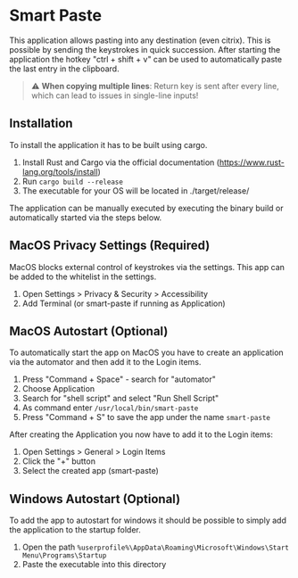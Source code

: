 # Smart Paste
This application allows pasting into any destination (even citrix). This is possible by sending the keystrokes in quick succession.
After starting the application the hotkey "ctrl + shift + v" can be used to automatically paste the last entry in the clipboard.

> :warning: **When copying multiple lines**: Return key is sent after every line, which can lead to issues in single-line inputs!

## Installation
To install the application it has to be built using cargo.
1. Install Rust and Cargo via the official documentation (https://www.rust-lang.org/tools/install)
2. Run `cargo build --release`
3. The executable for your OS will be located in ./target/release/

The application can be manually executed by executing the binary build or automatically started via the steps below.

## MacOS Privacy Settings (Required)
MacOS blocks external control of keystrokes via the settings. This app can be added to the whitelist in the settings.
1. Open Settings > Privacy & Security > Accessibility
2. Add Terminal (or smart-paste if running as Application)

## MacOS Autostart (Optional)
To automatically start the app on MacOS you have to create an application via the automator and then add it to the Login items.
1. Press "Command + Space" - search for "automator"
2. Choose Application
3. Search for "shell script" and select "Run Shell Script"
4. As command enter `/usr/local/bin/smart-paste`
5. Press "Command + S" to save the app under the name `smart-paste`

After creating the Application you now have to add it to the Login items:
1. Open Settings > General > Login Items
2. Click the "+" button
3. Select the created app (smart-paste)

## Windows Autostart (Optional)
To add the app to autostart for windows it should be possible to simply add the application to the startup folder.
1. Open the path `%userprofile%\AppData\Roaming\Microsoft\Windows\Start Menu\Programs\Startup`
2. Paste the executable into this directory
